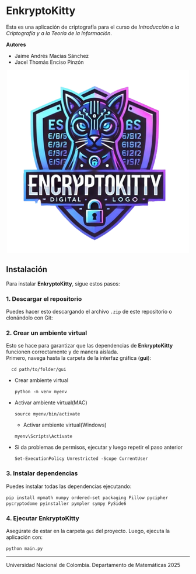 # EnkryptoKitty
Esta es una aplicación de criptografía para el curso de *Introducción a la Criptografía y a la Teoría de la Información*.

**Autores**
- Jaime Andrés Macias Sánchez  
- Jacel Thomás Enciso Pinzón  

<div align="center">
    <img src="logo.png" alt="Logo de EnkryptoKitty" width="500" height="500"/>
</div>

## Instalación
Para instalar **EnkryptoKitty**, sigue estos pasos:

### 1. Descargar el repositorio
Puedes hacer esto descargando el archivo `.zip` de este repositorio o clonándolo con Git:
### 2. Crear un ambiente virtual
Esto se hace para garantizar que las dependencias de **EnkryptoKitty** funcionen correctamente y de manera aislada.  
Primero, navega hasta la carpeta de la interfaz gráfica (**gui**):
```
  cd path/to/folder/gui
  ```
- Crear ambiente virtual
  ```
  python -m venv myenv
  ```
- Activar ambiente virtual(MAC)
  ```
  source myenv/bin/activate
  ```
  - Activar ambiente virtual(Windows)
  ```
  myenv\Scripts\Activate
  ```
- Si da problemas de permisos, ejecutar y luego repetir el paso anterior
  ```
  Set-ExecutionPolicy Unrestricted -Scope CurrentUser
  ```
### 3. Instalar dependencias
Puedes instalar todas las dependencias ejecutando:
```
pip install mpmath numpy ordered-set packaging Pillow pycipher pycryptodome pyinstaller pympler sympy PySide6
```

### 4. Ejecutar EnkryptoKitty
Asegúrate de estar en la carpeta `gui` del proyecto. Luego, ejecuta la aplicación con:
```
python main.py
```

---

Universidad Nacional de Colombia.
Departamento de Matemáticas 
2025
